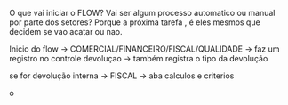 O que vai iniciar o FLOW? Vai ser algum processo automatico ou manual por parte dos setores? Porque a próxima tarefa , é eles mesmos que decidem se vao acatar ou nao.

Inicio do flow → COMERCIAL/FINANCEIRO/FISCAL/QUALIDADE → faz um registro no controle devoluçao
	→ também registra o tipo da devolução

se for devolução interna → FISCAL  → aba calculos e criterios


o
